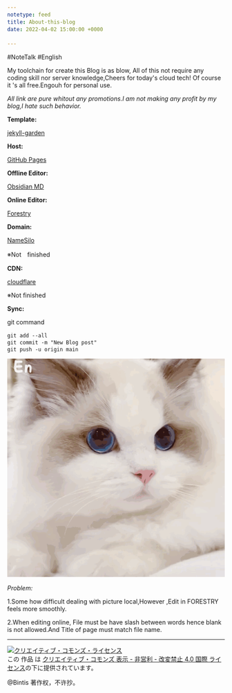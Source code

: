 ```yaml
---
notetype: feed
title: About-this-blog
date: 2022-04-02 15:00:00 +0000

---
```

#NoteTalk #English

  My toolchain for create this Blog is as blow, All of this not require any coding skill nor server knowledge,Cheers for today's cloud tech! Of course it 's all free.Engouh for personal use.

 _All link are pure whitout any promotions.I am not making any profit by my blog,I hate such behavior._

**Template:**

[jekyll-garden]( "https://github.com/Jekyll-Garden/jekyll-garden.github.io")

**Host:**

[GitHub Pages]( "https://pages.github.com/")

**Offline Editor:**

[Obsidian MD ](https://obsidian.md/)

**Online Editor:**

[Forestry](https://app.forestry.io/)

**Domain:**

[NameSilo](https://www.namesilo.com/)

※Not　finished

**CDN:**

[cloudflare](https://www.cloudflare.com/ "https://www.cloudflare.com/")

※Not finished

**Sync:**

git command

    git add --all
    git commit -m "New Blog post"
    git push -u origin main

![](/uploads/l9uj7c-8-6id-i26x-syq5n.gif)

_Problem:_

1\.Some how difficult dealing with picture local,However ,Edit in FORESTRY  feels more smoothly.

2\.When editing online, File must be have slash between words hence blank is not allowed.And Title of page must match file name.



---

<a rel="license" href="http://creativecommons.org/licenses/by-nc-nd/4.0/"><img alt="クリエイティブ・コモンズ・ライセンス" style="border-width:0" src="https://i.creativecommons.org/l/by-nc-nd/4.0/88x31.png" /></a><br />この 作品 は <a rel="license" href="http://creativecommons.org/licenses/by-nc-nd/4.0/">クリエイティブ・コモンズ 表示 - 非営利 - 改変禁止 4.0 国際 ライセンス</a>の下に提供されています。

@Bintis 著作权，不许抄。